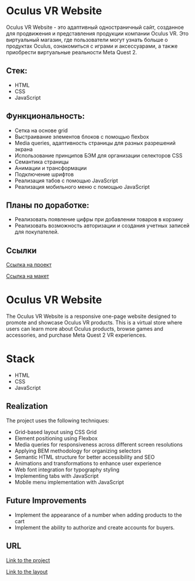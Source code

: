 # Oculus VR Website

Oculus VR Website - это адаптивный одностраничный сайт, созданное для продвижения и представления продукции компании Oculus VR. Это виртуальный магазин, где пользователи могут узнать больше о продуктах Oculus, ознакомиться с играми и аксессуарами, а также приобрести виртуальные реальности Meta Quest 2.

## Стек:

- HTML
- CSS
- JavaScript

## Функциональность:

- Сетка на основе grid
- Выстраивание элементов блоков с помощью flexbox
- Media queries, адаптивность страницы для разных разрешений экрана
- Использование принципов БЭМ для организации селекторов CSS
- Семантика страницы
- Анимации и трансформации
- Подключение шрифтов
- Реализация табов с помощью JavaScript
- Реализация мобильного меню с помощью JavaScript

## Планы по доработке:

- Реализовать появление цифры при добавлении товаров в корзину
- Реализовать возможность авторизации и создания учетных записей для покупателей.

## Ссылки 

[Ссылка на проект](https://kparfenovv.github.io/project_oculus/)

[Ссылка на макет](https://www.figma.com/file/OIKnj2jqcueX0vqR6gJCbS/Oculus?type=design&node-id=0%3A1&mode=design&t=bNzizbantbN2qWXs-1)



# Oculus VR Website

The Oculus VR Website is a responsive one-page website designed to promote and showcase Oculus VR products. This is a virtual store where users can learn more about Oculus products, browse games and accessories, and purchase Meta Quest 2 VR experiences.

# Stack

- HTML
- CSS
- JavaScript

## Realization

The project uses the following techniques:

- Grid-based layout using CSS Grid
- Element positioning using Flexbox
- Media queries for responsiveness across different screen resolutions
- Applying BEM methodology for organizing selectors
- Semantic HTML structure for better accessibility and SEO
- Animations and transformations to enhance user experience
- Web font integration for typography styling
- Implementing tabs with JavaScript
- Mobile menu implementation with JavaScript

## Future Improvements

- Implement the appearance of a number when adding products to the cart
- Implement the ability to authorize and create accounts for buyers.

## URL

[Link to the project](https://kparfenovv.github.io/project_oculus/)

[Link to the layout](https://www.figma.com/file/OIKnj2jqcueX0vqR6gJCbS/Oculus?type=design&node-id=0%3A1&mode=design&t=bNzizbantbN2qWXs-1)
